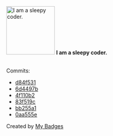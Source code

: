 <img src="https://my-badges.github.io/my-badges/sleepy-coder.png" alt="I am a sleepy coder." title="I am a sleepy coder." width="128">
<strong>I am a sleepy coder.</strong>
<br><br>

Commits:

- <a href="https://github.com/wcrum/is-it-down-2/commit/d84f53168ce27c662d298a6a5d9106374fc785b5">d84f531</a>
- <a href="https://github.com/wcrum/is-it-down-2/commit/6d4497b9fe04baa2410c9b9908c87e3891695e1e">6d4497b</a>
- <a href="https://github.com/wcrum/is-it-down-2/commit/4f110b28d9a88a579b033d6919e50aa1d60f6c4c">4f110b2</a>
- <a href="https://github.com/wcrum/hauler-docs/commit/83f519c85c2a1173f46c56c66e6e42807f6267c8">83f519c</a>
- <a href="https://github.com/wcrum/wcrum/commit/bb255a1a20b8a25cd11f456d35cc22545ee52a9d">bb255a1</a>
- <a href="https://github.com/wcrum/wcrum/commit/0aa555e265609949841c943e89df0417d69fe4c6">0aa555e</a>


Created by <a href="https://github.com/my-badges/my-badges">My Badges</a>
